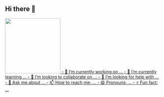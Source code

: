 ## Hi there 👋
<div>
    <a href="https://github.com/jonesgp">
    <img height="180em" src="http://github-readme-stats-jonesgp.vercel.app/api?username=JonesGP"
</div>
- 🔭 I’m currently working on ...
- 🌱 I’m currently learning ...
- 👯 I’m looking to collaborate on ...
- 🤔 I’m looking for help with ...
- 💬 Ask me about ...
- 📫 How to reach me: ...
- 😄 Pronouns: ...
- ⚡ Fun fact: ...
